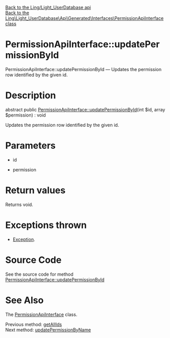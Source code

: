 [Back to the Ling/Light_UserDatabase api](https://github.com/lingtalfi/Light_UserDatabase/blob/master/doc/api/Ling/Light_UserDatabase.md)<br>
[Back to the Ling\Light_UserDatabase\Api\Generated\Interfaces\PermissionApiInterface class](https://github.com/lingtalfi/Light_UserDatabase/blob/master/doc/api/Ling/Light_UserDatabase/Api/Generated/Interfaces/PermissionApiInterface.md)


PermissionApiInterface::updatePermissionById
================



PermissionApiInterface::updatePermissionById — Updates the permission row identified by the given id.




Description
================


abstract public [PermissionApiInterface::updatePermissionById](https://github.com/lingtalfi/Light_UserDatabase/blob/master/doc/api/Ling/Light_UserDatabase/Api/Generated/Interfaces/PermissionApiInterface/updatePermissionById.md)(int $id, array $permission) : void




Updates the permission row identified by the given id.




Parameters
================


- id

    

- permission

    


Return values
================

Returns void.


Exceptions thrown
================

- [Exception](http://php.net/manual/en/class.exception.php).&nbsp;







Source Code
===========
See the source code for method [PermissionApiInterface::updatePermissionById](https://github.com/lingtalfi/Light_UserDatabase/blob/master/Api/Generated/Interfaces/PermissionApiInterface.php#L231-L231)


See Also
================

The [PermissionApiInterface](https://github.com/lingtalfi/Light_UserDatabase/blob/master/doc/api/Ling/Light_UserDatabase/Api/Generated/Interfaces/PermissionApiInterface.md) class.

Previous method: [getAllIds](https://github.com/lingtalfi/Light_UserDatabase/blob/master/doc/api/Ling/Light_UserDatabase/Api/Generated/Interfaces/PermissionApiInterface/getAllIds.md)<br>Next method: [updatePermissionByName](https://github.com/lingtalfi/Light_UserDatabase/blob/master/doc/api/Ling/Light_UserDatabase/Api/Generated/Interfaces/PermissionApiInterface/updatePermissionByName.md)<br>

